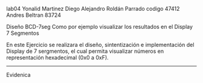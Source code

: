 lab04
Yonalid Martinez
Diego Alejandro Roldán Parrado codigo 47412
Andres Beltran 83724


Diseño BCD-7seg
Como por ejemplo visualizar los resultados en el Display 7 Segmentos

En este Ejercicio se realizara el diseño, sintentización e 
implementación del Display de 7 sergmentos, el cual permita visualizar 
números en representación hexadecimal (0x0 a 0xF).

________________________________________________________________________________________________________
Evidenica



